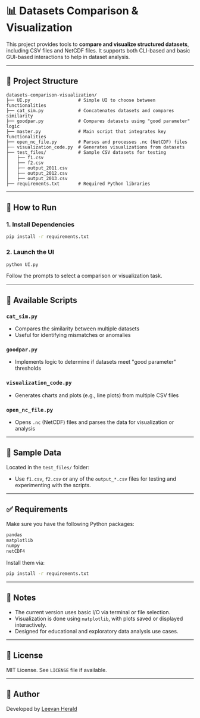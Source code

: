 # 📊 Datasets Comparison & Visualization

This project provides tools to **compare and visualize structured datasets**, including CSV files and NetCDF files. It supports both CLI-based and basic GUI-based interactions to help in dataset analysis.

---

## 📁 Project Structure

```
datasets-comparison-visualization/
├── UI.py                  # Simple UI to choose between functionalities
├── cat_sim.py             # Concatenates datasets and compares similarity
├── goodpar.py             # Compares datasets using "good parameter" logic
├── master.py              # Main script that integrates key functionalities
├── open_nc_file.py        # Parses and processes .nc (NetCDF) files
├── visualization_code.py  # Generates visualizations from datasets
├── test_files/            # Sample CSV datasets for testing
│   ├── f1.csv
│   ├── f2.csv
│   ├── output_2011.csv
│   ├── output_2012.csv
│   ├── output_2013.csv
├── requirements.txt       # Required Python libraries
```

---

## 🚀 How to Run

### 1. Install Dependencies

```bash
pip install -r requirements.txt
```

### 2. Launch the UI

```bash
python UI.py
```

Follow the prompts to select a comparison or visualization task.

---

## 🧰 Available Scripts

### `cat_sim.py`

- Compares the similarity between multiple datasets
- Useful for identifying mismatches or anomalies

### `goodpar.py`

- Implements logic to determine if datasets meet "good parameter" thresholds

### `visualization_code.py`

- Generates charts and plots (e.g., line plots) from multiple CSV files

### `open_nc_file.py`

- Opens `.nc` (NetCDF) files and parses the data for visualization or analysis

---

## 📂 Sample Data

Located in the `test_files/` folder:

- Use `f1.csv`, `f2.csv` or any of the `output_*.csv` files for testing and experimenting with the scripts.

---

## ✅ Requirements

Make sure you have the following Python packages:

```txt
pandas
matplotlib
numpy
netCDF4
```

Install them via:

```bash
pip install -r requirements.txt
```

---

## 📌 Notes

- The current version uses basic I/O via terminal or file selection.
- Visualization is done using `matplotlib`, with plots saved or displayed interactively.
- Designed for educational and exploratory data analysis use cases.

---

## 📜 License

MIT License. See `LICENSE` file if available.

---

## 👤 Author

Developed by [Leevan Herald](https://github.com/leevanherald)
